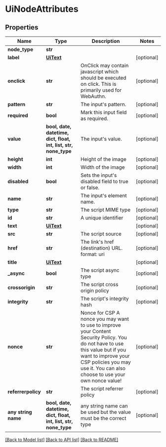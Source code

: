 # UiNodeAttributes


## Properties
Name | Type | Description | Notes
------------ | ------------- | ------------- | -------------
**node_type** | **str** |  | 
**label** | [**UiText**](UiText.md) |  | [optional] 
**onclick** | **str** | OnClick may contain javascript which should be executed on click. This is primarily used for WebAuthn. | [optional] 
**pattern** | **str** | The input&#39;s pattern. | [optional] 
**required** | **bool** | Mark this input field as required. | [optional] 
**value** | **bool, date, datetime, dict, float, int, list, str, none_type** | The input&#39;s value. | [optional] 
**height** | **int** | Height of the image | [optional] 
**width** | **int** | Width of the image | [optional] 
**disabled** | **bool** | Sets the input&#39;s disabled field to true or false. | [optional] 
**name** | **str** | The input&#39;s element name. | [optional] 
**type** | **str** | The script MIME type | [optional] 
**id** | **str** | A unique identifier | [optional] 
**text** | [**UiText**](UiText.md) |  | [optional] 
**src** | **str** | The script source | [optional] 
**href** | **str** | The link&#39;s href (destination) URL.  format: uri | [optional] 
**title** | [**UiText**](UiText.md) |  | [optional] 
**_async** | **bool** | The script async type | [optional] 
**crossorigin** | **str** | The script cross origin policy | [optional] 
**integrity** | **str** | The script&#39;s integrity hash | [optional] 
**nonce** | **str** | Nonce for CSP  A nonce you may want to use to improve your Content Security Policy. You do not have to use this value but if you want to improve your CSP policies you may use it. You can also choose to use your own nonce value! | [optional] 
**referrerpolicy** | **str** | The script referrer policy | [optional] 
**any string name** | **bool, date, datetime, dict, float, int, list, str, none_type** | any string name can be used but the value must be the correct type | [optional]

[[Back to Model list]](../README.md#documentation-for-models) [[Back to API list]](../README.md#documentation-for-api-endpoints) [[Back to README]](../README.md)


